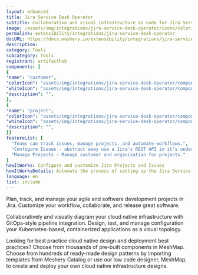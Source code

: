 ```yaml
---
layout: enhanced
title: Jira Service Desk Operator
subtitle: Collaborative and visual infrastructure as code for Jira Service Desk Operator
image: /assets/img/integrations/jira-service-desk-operator/icons/color/jira-service-desk-operator-color.svg
permalink: extensibility/integrations/jira-service-desk-operator
docURL: https://docs.meshery.io/extensibility/integrations/jira-service-desk-operator
description: 
category: Tools
subcategory: Tools
registrant: artifacthub
components: [
{
"name": "customer",
"colorIcon": "assets/img/integrations/jira-service-desk-operator/components/customer/icons/color/customer-color.svg",
"whiteIcon": "assets/img/integrations/jira-service-desk-operator/components/customer/icons/white/customer-white.svg",
"description": "",
},
{
"name": "project",
"colorIcon": "assets/img/integrations/jira-service-desk-operator/components/project/icons/color/project-color.svg",
"whiteIcon": "assets/img/integrations/jira-service-desk-operator/components/project/icons/white/project-white.svg",
"description": "",
}]
featureList: [
  "Teams can track issues, manage projects, and automate workflows.",
  "Configure Issues - abstract away use a Jira's REST API in it's underlying layer and extend to perform other tasks that are supported via the REST API.",
  "Manage Projects - Manage customer and organization for projects."
]
howItWorks: Configure and customize Jira Projects and Issues
howItWorksDetails: Automate the process of setting up the Jira Service Desk (JSD) operator configuration of alertmanager in a Kubernetes native way. 
language: en
list: include
---
```

<p>
Plan, track, and manage your agile and software development projects in Jira. Customize your workflow, collaborate, and release great software.
</p>
<p>
    Collaboratively and visually diagram your cloud native infrastructure with GitOps-style pipeline integration. Design, test, and manage configuration your Kubernetes-based, containerized applications as a visual topology.
</p>
<p>
    Looking for best practice cloud native design and deployment best practices? Choose from thousands of pre-built components in MeshMap. Choose from hundreds of ready-made design patterns by importing templates from Meshery Catalog or use our low code designer, MeshMap, to create and deploy your own cloud native infrastructure designs.
</p>
